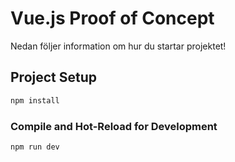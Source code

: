 # Vue.js Proof of Concept

Nedan följer information om hur du startar projektet!

## Project Setup

```sh
npm install
```

### Compile and Hot-Reload for Development

```sh
npm run dev
```
